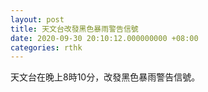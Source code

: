 ```yaml
---
layout: post
title: 天文台改發黑色暴雨警告信號
date: 2020-09-30 20:10:12.000000000 +08:00
categories: rthk
---
```


天文台在晚上8時10分，改發黑色暴雨警告信號。
